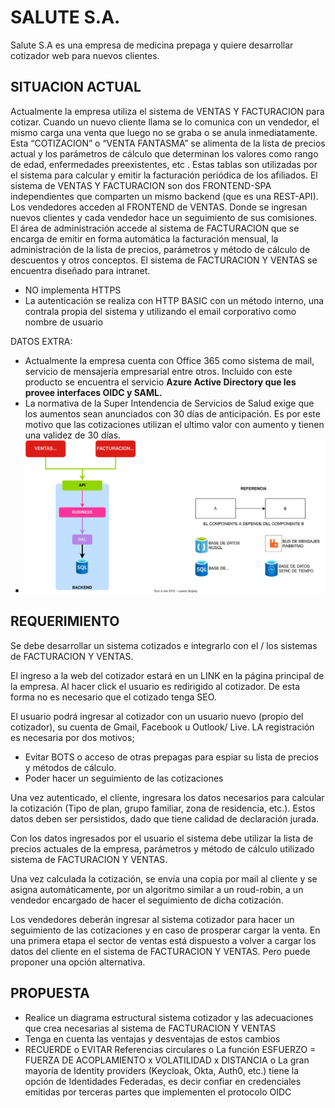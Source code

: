 # SALUTE S.A.

Salute S.A es una empresa de medicina prepaga y quiere desarrollar cotizador web para nuevos clientes.

## SITUACION ACTUAL

Actualmente la empresa utiliza el sistema de VENTAS Y FACTURACION para cotizar. Cuando un nuevo cliente llama se lo comunica con un vendedor, el mismo carga una venta que luego no se graba o se anula inmediatamente.
Esta “COTIZACION” o “VENTA FANTASMA” se alimenta de la lista de precios actual y los parámetros de cálculo que determinan los valores como rango de edad, enfermedades preexistentes, etc . Estas tablas son utilizadas por el sistema para calcular y emitir la facturación periódica de los afiliados.
El sistema de VENTAS Y FACTURACION son dos FRONTEND-SPA independientes que comparten un mismo backend (que es una REST-API).
Los vendedores acceden al FRONTEND de VENTAS. Donde se ingresan nuevos clientes y cada vendedor hace un seguimiento de sus comisiones.
El área de administración accede al sistema de FACTURACION que se encarga de emitir en forma automática la facturación mensual, la administración de la lista de precios, parámetros y método de cálculo de descuentos y otros conceptos.
El sistema de FACTURACION Y VENTAS se encuentra diseñado para intranet.

- NO implementa HTTPS
- La autenticación se realiza con HTTP BASIC con un método interno, una contrala propia del sistema y utilizando el email corporativo como nombre de usuario

DATOS EXTRA:

- Actualmente la empresa cuenta con Office 365 como sistema de mail, servicio de mensajería empresarial entre otros. Incluido con este producto se encuentra el servicio **Azure Active Directory que les provee interfaces OIDC y SAML.**
- La normativa de la Super Intendencia de Servicios de Salud exige que los aumentos sean anunciados con 30 días de anticipación. Es por este motivo que las cotizaciones utilizan el ultimo valor con aumento y tienen una validez de 30 días.
- ![Diagrama estructural](./diagrama.drawio.svg)

## REQUERIMIENTO

Se debe desarrollar un sistema cotizados e integrarlo con el / los sistemas de FACTURACION Y VENTAS.

El ingreso a la web del cotizador estará en un LINK en la página principal de la empresa. Al hacer click el usuario es redirigido al cotizador. De esta forma no es necesario que el cotizado tenga SEO.

El usuario podrá ingresar al cotizador con un usuario nuevo (propio del cotizador), su cuenta de Gmail, Facebook u Outlook/ Live. LA registración es necesaria por dos motivos;

- Evitar BOTS o acceso de otras prepagas para espiar su lista de precios y métodos de cálculo.
- Poder hacer un seguimiento de las cotizaciones

Una vez autenticado, el cliente, ingresara los datos necesarios para calcular la cotización (Tipo de plan, grupo familiar, zona de residencia, etc.). Estos datos deben ser persistidos, dado que tiene calidad de declaración jurada.

Con los datos ingresados por el usuario el sistema debe utilizar la lista de precios actuales de la empresa, parámetros y método de cálculo utilizado sistema de FACTURACION Y VENTAS.

Una vez calculada la cotización, se envía una copia por mail al cliente y se asigna automáticamente, por un algoritmo similar a un roud-robin, a un vendedor encargado de hacer el seguimiento de dicha cotización.

Los vendedores deberán ingresar al sistema cotizador para hacer un seguimiento de las cotizaciones y en caso de prosperar cargar la venta. En una primera etapa el sector de ventas está dispuesto a volver a cargar los datos del cliente en el sistema de FACTURACION Y VENTAS. Pero puede proponer una opción alternativa.

## PROPUESTA

- Realice un diagrama estructural sistema cotizador y las adecuaciones que crea necesarias al sistema de FACTURACION Y VENTAS
- Tenga en cuenta las ventajas y desventajas de estos cambios
- RECUERDE
  o    EVITAR Referencias circulares
  o    La función ESFUERZO = FUERZA DE ACOPLAMIENTO x VOLATILIDAD x DISTANCIA
  o    La gran mayoría de Identity providers (Keycloak, Okta, Auth0, etc.) tiene la opción de Identidades Federadas, es decir confiar en credenciales emitidas por terceras partes que implementen el protocolo OIDC